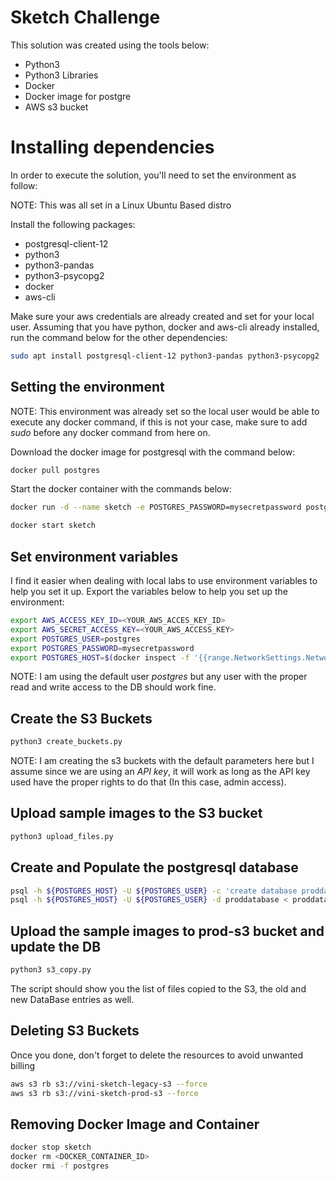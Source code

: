 # Sketch Challenge

This solution was created using the tools below:

- Python3
- Python3 Libraries
- Docker
- Docker image for postgre
- AWS s3 bucket

# Installing dependencies

In order to execute the solution, you'll need to set the environment as follow:

NOTE: This was all set in a Linux Ubuntu Based distro

Install the following packages:

- postgresql-client-12
- python3
- python3-pandas
- python3-psycopg2
- docker
- aws-cli

Make sure your aws credentials are already created and set for your local user.
Assuming that you have python, docker and aws-cli already installed, run the command below for the other dependencies:

```bash
sudo apt install postgresql-client-12 python3-pandas python3-psycopg2
```

## Setting the environment

NOTE: This environment was already set so the local user would be able to execute any docker command, if this is not your case, make sure to add *sudo* before any docker command from here on.

Download the docker image for postgresql with the command below:

```bash
docker pull postgres
```

Start the docker container with the commands below:

```bash
docker run -d --name sketch -e POSTGRES_PASSWORD=mysecretpassword postgres
```

```bash
docker start sketch
```
## Set environment variables

I find it easier when dealing with local labs to use environment variables to help you set it up.
Export the variables below to help you set up the environment:

```bash
export AWS_ACCESS_KEY_ID=<YOUR_AWS_ACCES_KEY_ID>
export AWS_SECRET_ACCESS_KEY=<YOUR_AWS_ACCESS_KEY>
export POSTGRES_USER=postgres
export POSTGRES_PASSWORD=mysecretpassword
export POSTGRES_HOST=$(docker inspect -f '{{range.NetworkSettings.Networks}}{{.IPAddress}}{{end}}' sketch)

```
NOTE:
I am using the default user *postgres* but any user with the proper read and write access to the DB should work fine.

## Create the S3 Buckets
```bash
python3 create_buckets.py
```
NOTE:
I am creating the s3 buckets with the default parameters here but I assume since we are using an *API key*, it will work as long as the API key used have the proper rights to do that (In this case, admin access).

## Upload sample images to the S3 bucket
```bash
python3 upload_files.py
```

## Create and Populate the postgresql database

```bash
psql -h ${POSTGRES_HOST} -U ${POSTGRES_USER} -c 'create database proddatabase'       
psql -h ${POSTGRES_HOST} -U ${POSTGRES_USER} -d proddatabase < proddatabase.txt

```
## Upload the sample images to prod-s3 bucket and update the DB
```bash
python3 s3_copy.py
```

The script should show you the list of files copied to the S3, the old and new DataBase entries as well.

## Deleting S3 Buckets

Once you done, don't forget to delete the resources to avoid unwanted billing

```bash
aws s3 rb s3://vini-sketch-legacy-s3 --force
aws s3 rb s3://vini-sketch-prod-s3 --force
```

## Removing Docker Image and Container

```bash
docker stop sketch
docker rm <DOCKER_CONTAINER_ID>
docker rmi -f postgres
```